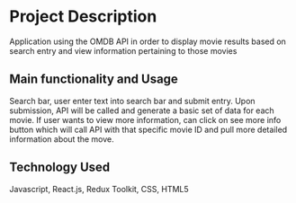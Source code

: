 # Project Description
Application using the OMDB API in order to display movie results based on search entry and view information pertaining to those movies

## Main functionality and Usage

Search bar, user enter text into search bar and submit entry. Upon submission, API will be called and generate a basic set of data for each movie. 
If user wants to view more information, can click on see more info button which will call API with that specific movie ID and pull more detailed 
information about the move. 

## Technology Used

Javascript, React.js, Redux Toolkit, CSS, HTML5